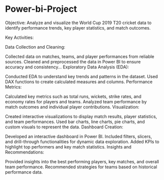 # Power-bi-Project 
Objective:
Analyze and visualize the World Cup 2019 T20 cricket data to identify performance trends, key player statistics, and match outcomes.

Key Activities:

Data Collection and Cleaning:

Collected data on matches, teams, and player performances from reliable sources.
Cleaned and preprocessed the data in Power BI to ensure accuracy and consistency...
Exploratory Data Analysis (EDA):

Conducted EDA to understand key trends and patterns in the dataset.
Used DAX functions to create calculated measures and columns.
Performance Metrics:

Calculated key metrics such as total runs, wickets, strike rates, and economy rates for players and teams.
Analyzed team performance by match outcomes and individual player contributions.
Visualization:

Created interactive visualizations to display match results, player statistics, and team performances.
Used bar charts, line charts, pie charts, and custom visuals to represent the data.
Dashboard Creation:

Developed an interactive dashboard in Power BI.
Included filters, slicers, and drill-through functionalities for dynamic data exploration.
Added KPIs to highlight top performers and key match statistics.
Insights and Recommendations:

Provided insights into the best performing players, key matches, and overall team performance.
Recommended strategies for teams based on historical performance data.
